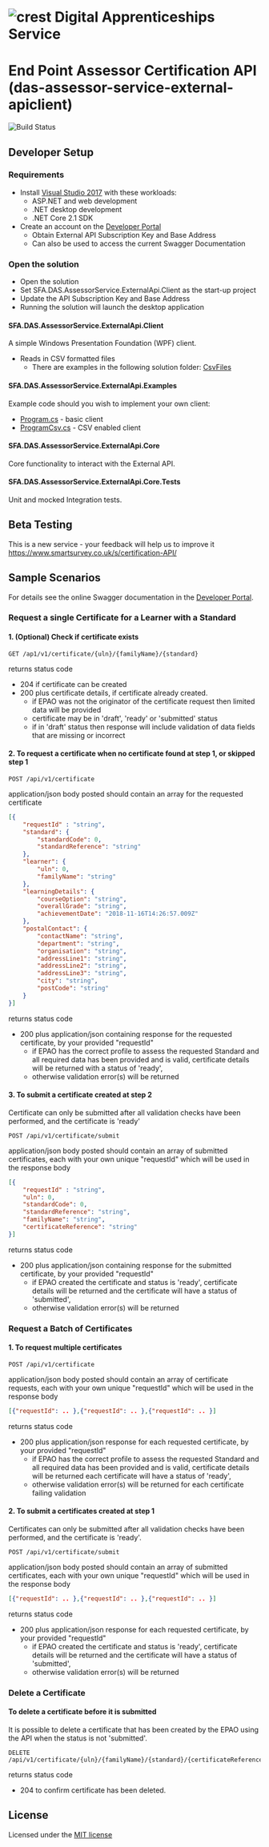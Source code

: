 # ![crest](https://assets.publishing.service.gov.uk/government/assets/crests/org_crest_27px-916806dcf065e7273830577de490d5c7c42f36ddec83e907efe62086785f24fb.png) Digital Apprenticeships Service

#  End Point Assessor Certification API (das-assessor-service-external-apiclient)

![Build Status](https://sfa-gov-uk.visualstudio.com/_apis/public/build/definitions/c39e0c0b-7aff-4606-b160-3566f3bbce23/831/badge)

## Developer Setup

### Requirements

- Install [Visual Studio 2017](https://www.visualstudio.com/downloads/) with these workloads:
    - ASP.NET and web development
    - .NET desktop development
	- .NET Core 2.1 SDK
- Create an account on the [Developer Portal](https://developers.apprenticeships.sfa.bis.gov.uk/)
	- Obtain External API Subscription Key and Base Address
	- Can also be used to access the current Swagger Documentation

### Open the solution

- Open the solution
- Set SFA.DAS.AssessorService.ExternalApi.Client as the start-up project
- Update the API Subscription Key and Base Address
- Running the solution will launch the desktop application

####  SFA.DAS.AssessorService.ExternalApi.Client

A simple Windows Presentation Foundation (WPF) client.
- Reads in CSV formatted files
	- There are examples in the following solution folder: [CsvFiles](https://github.com/SkillsFundingAgency/das-assessor-service-external-apiclient/tree/master/src/SFA.DAS.AssessorService.ExternalApi.Examples/CsvFiles)

####  SFA.DAS.AssessorService.ExternalApi.Examples

Example code should you wish to implement your own client:
- [Program.cs](https://github.com/SkillsFundingAgency/das-assessor-service-external-apiclient/blob/master/src/SFA.DAS.AssessorService.ExternalApi.Examples/Program.cs) - basic client
- [ProgramCsv.cs](https://github.com/SkillsFundingAgency/das-assessor-service-external-apiclient/blob/master/src/SFA.DAS.AssessorService.ExternalApi.Examples/ProgramCsv.cs) - CSV enabled client

####  SFA.DAS.AssessorService.ExternalApi.Core

Core functionality to interact with the External API.

####  SFA.DAS.AssessorService.ExternalApi.Core.Tests

Unit and mocked Integration tests.

## Beta Testing

This is a new service - your feedback will help us to improve it 
https://www.smartsurvey.co.uk/s/certification-API/


## Sample Scenarios
For details see the online Swagger documentation in the [Developer Portal](https://developers.apprenticeships.sfa.bis.gov.uk/).

### Request a single Certificate for a Learner with a Standard

#### 1.   (Optional) Check if certificate exists

```http
GET /ap1/v1/certificate/{uln}/{familyName}/{standard}
```

returns status code

- 204 if certificate can be created
- 200 plus certificate details, if certificate already created.
  * if EPAO was not the originator of the certificate request then limited data will be provided
  * certificate may be in 'draft', 'ready' or 'submitted' status
  * if in 'draft' status then response will include validation of data fields that are missing or incorrect

#### 2.   To request a certificate when no certificate found at step 1, or skipped step 1

```http
POST /api/v1/certificate
```

application/json body posted should contain an array for the requested certificate

```json
[{
	"requestId" : "string",
	"standard": {
		"standardCode": 0,
		"standardReference": "string"
	},
	"learner": {
		"uln": 0,
		"familyName": "string"
	},
	"learningDetails": {
		"courseOption": "string",
		"overallGrade": "string",
		"achievementDate": "2018-11-16T14:26:57.009Z"
	},
	"postalContact": {
		"contactName": "string",
		"department": "string",
		"organisation": "string",
		"addressLine1": "string",
		"addressLine2": "string",
		"addressLine3": "string",
		"city": "string",
		"postCode": "string"
	}
}]
```

returns status code
- 200 plus application/json containing response for the requested certificate, by your provided "requestId"
   * if EPAO has the correct profile to assess the requested Standard and all required data has been provided and is valid, certificate details will be returned with a status of 'ready',
   * otherwise validation error(s) will be returned 


#### 3.   To submit a certificate created at step 2
Certificate can only be submitted after all validation checks have been performed, and the certificate is 'ready'
  
```http
POST /api/v1/certificate/submit
```
  
application/json body posted should contain an array of submitted certificates, each with your own unique "requestId" which will be used in the response body

```json  
[{
	"requestId" : "string",
	"uln": 0,
	"standardCode": 0,
	"standardReference": "string",
	"familyName": "string",
	"certificateReference": "string"
}]
```

returns status code
- 200 plus application/json containing response for the submitted certificate, by your provided "requestId"
   * if EPAO created the certificate and status is 'ready', certificate details will be returned and the certificate will have a status of 'submitted',
   * otherwise validation error(s) will be returned 
   

### Request a Batch of Certificates

#### 1.   To request multiple certificates

```http
POST /api/v1/certificate
```

application/json body posted should contain an array of certificate requests, each with your own unique "requestId" which will be used in the response body

```json
[{"requestId": .. },{"requestId": .. },{"requestId": .. }]
```
returns status code
- 200 plus application/json response for each requested certificate, by your provided "requestId"
   * if EPAO has the correct profile to assess the requested Standard and all required data has been provided and is valid, certificate details will be returned each certificate will have a status of 'ready',
   * otherwise validation error(s) will be returned for each certificate failing validation

#### 2.   To submit a certificates created at step 1
Certificates can only be submitted after all validation checks have been performed, and the certificate is 'ready'.
  
```http
POST /api/v1/certificate/submit
```

application/json body posted should contain an array of submitted certificates, each with your own unique "requestId" which will be used in the response body

```json  
[{"requestId": .. },{"requestId": .. },{"requestId": .. }]
```

returns status code
- 200 plus application/json response for each requested certificate, by your provided "requestId"
   * if EPAO created the certificate and status is 'ready', certificate details will be returned and the certificate will have a status of 'submitted',
   * otherwise validation error(s) will be returned 
   
### Delete a Certificate

#### To delete a certificate before it is submitted

   It is possible to delete a certificate that has been created by the EPAO using the API when the status is not 'submitted'. 

```http
DELETE /api/v1/certificate/{uln}/{familyName}/{standard}/{certificateReference}
```

returns status code
- 204 to confirm certificate has been deleted.
 


## License
Licensed under the [MIT license](https://github.com/SkillsFundingAgency/das-assessor-service-external-apiclient/blob/master/LICENSE)